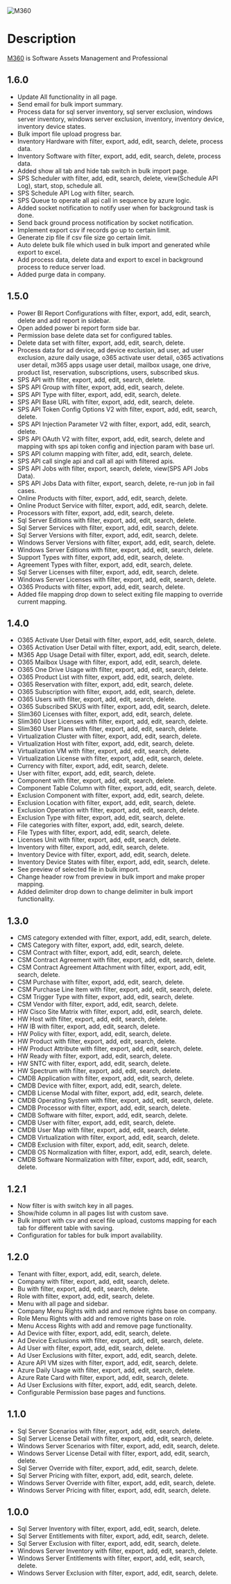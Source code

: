 ![M360](/assets/images/logov2.png)

# **Description**

[M360](https://metrixdata360.com) is Software Assets Management and Professional

## **1.6.0**

- Update All functionality in all page.
- Send email for bulk import summary.
- Process data for sql server inventory, sql server exclusion, windows server inventory, windows server exclusion, inventory, inventory device, inventory device states.
- Bulk import file upload progress bar.
- Inventory Hardware with filter, export, add, edit, search, delete, process data.
- Inventory Software with filter, export, add, edit, search, delete, process data.
- Added show all tab and hide tab switch in bulk import page.
- SPS Scheduler with filter, add, edit, search, delete, view(Schedule API Log), start, stop, schedule all.
- SPS Schedule API Log with filter, search.
- SPS Queue to operate all api call in sequence by azure logic.
- Added socket notification to notify user when for background task is done. 
- Send back ground process notification by socket notification.
- Implement export csv if records go up to certain limit.
- Generate zip file if csv file size go certain limit.
- Auto delete bulk file which used in bulk import and generated while export to excel.
- Add process data, delete data and export to excel in background process to reduce server load.
- Added purge data in company.

## **1.5.0**


- Power BI Report Configurations  with filter, export, add, edit, search, delete and add report in sidebar.
- Open added power bi report form side bar.
- Permission base delete data set for configured tables.
- Delete data set with filter, export, add, edit, search, delete.
- Process data for ad device, ad device exclusion, ad user, ad user exclusion, azure daily usage, o365 activate  user detail, o365 activations user detail, m365 apps usage user detail, mailbox usage, one drive, product list, reservation, subscriptions, users, subscribed skus.
- SPS API with filter, export, add, edit, search, delete.
- SPS API Group with filter, export, add, edit, search, delete.
- SPS API Type with filter, export, add, edit, search, delete.
- SPS API Base URL with filter, export, add, edit, search, delete.
- SPS API Token Config Options V2 with filter, export, add, edit, search, delete.
- SPS API Injection Parameter V2 with filter, export, add, edit, search, delete.
- SPS API OAuth V2 with filter, export, add, edit, search, delete and mapping with sps api token config and injection param with base url.
- SPS API column mapping with filter, add, edit, search, delete.
- SPS API call single api and call all api with filtered apis.
- SPS API Jobs with filter, export, search, delete, view(SPS API Jobs Data).
- SPS API Jobs Data with filter, export, search, delete, re-run job in fail cases.
- Online Products with filter, export, add, edit, search, delete.
- Online Product Service with filter, export, add, edit, search, delete.
- Processors with filter, export, add, edit, search, delete.
- Sql Server Editions with filter, export, add, edit, search, delete.
- Sql Server Services with filter, export, add, edit, search, delete.
- Sql Server Versions with filter, export, add, edit, search, delete.
- Windows Server Versions with filter, export, add, edit, search, delete.
- Windows Server Editions with filter, export, add, edit, search, delete.
- Support Types with filter, export, add, edit, search, delete.
- Agreement Types with filter, export, add, edit, search, delete.
- Sql Server Licenses with filter, export, add, edit, search, delete.
- Windows Server Licenses with filter, export, add, edit, search, delete.
- O365 Products with filter, export, add, edit, search, delete.
- Added file mapping drop down to select exiting file mapping to override current mapping.

## **1.4.0**


- O365 Activate User Detail with filter, export, add, edit, search, delete.
- O365 Activation User Detail with filter, export, add, edit, search, delete.
- M365 App Usage Detail with filter, export, add, edit, search, delete.
- O365 Mailbox Usage with filter, export, add, edit, search, delete.
- O365 One Drive Usage with filter, export, add, edit, search, delete.
- O365 Product List with filter, export, add, edit, search, delete.
- O365 Reservation with filter, export, add, edit, search, delete.
- O365 Subscription with filter, export, add, edit, search, delete.
- O365 Users with filter, export, add, edit, search, delete.
- O365 Subscribed SKUS with filter, export, add, edit, search, delete.
- Slim360 Licenses with filter, export, add, edit, search, delete.
- Slim360 User Licenses with filter, export, add, edit, search, delete.
- Slim360 User Plans with filter, export, add, edit, search, delete.
- Virtualization Cluster with filter, export, add, edit, search, delete.
- Virtualization Host with filter, export, add, edit, search, delete.
- Virtualization VM with filter, export, add, edit, search, delete.
- Virtualization License with filter, export, add, edit, search, delete.
- Currency with filter, export, add, edit, search, delete.
- User with filter, export, add, edit, search, delete.
- Component with filter, export, add, edit, search, delete.
- Component Table Column with filter, export, add, edit, search, delete.
- Exclusion Component with filter, export, add, edit, search, delete.
- Exclusion Location with filter, export, add, edit, search, delete.
- Exclusion Operation with filter, export, add, edit, search, delete.
- Exclusion Type with filter, export, add, edit, search, delete.
- File categories with filter, export, add, edit, search, delete.
- File Types with filter, export, add, edit, search, delete.
- Licenses Unit with filter, export, add, edit, search, delete.
- Inventory with filter, export, add, edit, search, delete.
- Inventory Device with filter, export, add, edit, search, delete.
- Inventory Device States with filter, export, add, edit, search, delete.
- See preview of selected file in bulk import.
- Change header row from preview in bulk import and make proper mapping.
- Added delimiter drop down to change delimiter in bulk import functionality.

## **1.3.0**


- CMS category extended with filter, export, add, edit, search, delete.
- CMS Category with filter, export, add, edit, search, delete.
- CSM Contract with filter, export, add, edit, search, delete.
- CSM Contract Agreement with filter, export, add, edit, search, delete.
- CSM Contract Agreement Attachment with filter, export, add, edit, search, delete.
- CSM Purchase with filter, export, add, edit, search, delete.
- CSM Purchase Line Item with filter, export, add, edit, search, delete.
- CSM Trigger Type with filter, export, add, edit, search, delete.
- CSM Vendor with filter, export, add, edit, search, delete.
- HW Cisco Site Matrix with filter, export, add, edit, search, delete.
- HW Host with filter, export, add, edit, search, delete.
- HW IB with filter, export, add, edit, search, delete.
- HW Policy with filter, export, add, edit, search, delete.
- HW Product with filter, export, add, edit, search, delete.
- HW Product Attribute with filter, export, add, edit, search, delete.
- HW Ready with filter, export, add, edit, search, delete.
- HW SNTC with filter, export, add, edit, search, delete.
- HW Spectrum with filter, export, add, edit, search, delete.
- CMDB Application with filter, export, add, edit, search, delete.
- CMDB Device with filter, export, add, edit, search, delete.
- CMDB License Modal with filter, export, add, edit, search, delete.
- CMDB Operating System with filter, export, add, edit, search, delete.
- CMDB Processor with filter, export, add, edit, search, delete.
- CMDB Software with filter, export, add, edit, search, delete.
- CMDB User with filter, export, add, edit, search, delete.
- CMDB User Map with filter, export, add, edit, search, delete.
- CMDB Virtualization with filter, export, add, edit, search, delete.
- CMDB Exclusion with filter, export, add, edit, search, delete.
- CMDB OS Normalization with filter, export, add, edit, search, delete.
- CMDB Software Normalization with filter, export, add, edit, search, delete.

## **1.2.1**


- Now filter is with switch key in all pages.
- Show/hide column in all pages list with custom save.
- Bulk import with csv and excel file upload, customs mapping for each tab for different table with saving.
- Configuration for tables for bulk import availability.

## **1.2.0**


- Tenant with filter, export, add, edit, search, delete.
- Company with filter, export, add, edit, search, delete.
- Bu with filter, export, add, edit, search, delete.
- Role with filter, export, add, edit, search, delete.
- Menu with all page and sidebar.
- Company Menu Rights with add and remove rights base on company.
- Role Menu Rights with add and remove rights base on role.
- Menu Access Rights with add and remove page functionality.
- Ad Device with filter, export, add, edit, search, delete.
- Ad Device Exclusions with filter, export, add, edit, search, delete.
- Ad User with filter, export, add, edit, search, delete.
- Ad User Exclusions with filter, export, add, edit, search, delete.
- Azure API VM sizes with filter, export, add, edit, search, delete.
- Azure Daily Usage with filter, export, add, edit, search, delete.
- Azure Rate Card with filter, export, add, edit, search, delete.
- Ad User Exclusions with filter, export, add, edit, search, delete.
- Configurable Permission base pages and functions.

## **1.1.0**


- Sql Server Scenarios with filter, export, add, edit, search, delete.
- Sql Server License Detail with filter, export, add, edit, search, delete.
- Windows Server Scenarios with filter, export, add, edit, search, delete.
- Windows Server License Detail with filter, export, add, edit, search, delete.
- Sql Server Override with filter, export, add, edit, search, delete.
- Sql Server Pricing with filter, export, add, edit, search, delete.
- Windows Server Override with filter, export, add, edit, search, delete.
- Windows Server Pricing with filter, export, add, edit, search, delete.

## **1.0.0**

- Sql Server Inventory with filter, export, add, edit, search, delete.
- Sql Server Entitlements with filter, export, add, edit, search, delete.
- Sql Server Exclusion with filter, export, add, edit, search, delete.
- Windows Server Inventory with filter, export, add, edit, search, delete.
- Windows Server Entitlements with filter, export, add, edit, search, delete.
- Windows Server Exclusion with filter, export, add, edit, search, delete.
